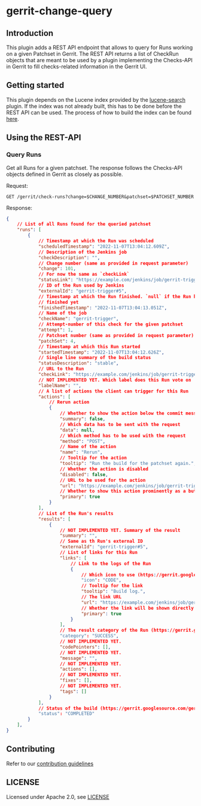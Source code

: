 # gerrit-change-query

## Introduction

This plugin adds a REST API endpoint that allows to query for Runs working
on a given Patchset in Gerrit. The REST API returns a list of CheckRun objects
that are meant to be used by a plugin implementing the Checks-API in Gerrit to
fill checks-related information in the Gerrit UI.

## Getting started

This plugin depends on the Lucene index provided by the
[lucene-search](https://plugins.jenkins.io/lucene-search) plugin. If the index
was not already built, this has to be done before the REST API can be used. The
process of how to build the index can be found
[here](https://plugins.jenkins.io/lucene-search/#plugin-content-database-rebuild).

## Using the REST-API

### Query Runs

Get all Runs for a given patchset. The response follows the Checks-API
objects defined in Gerrit as closely as possible.

Request:

```
GET /gerrit/check-runs?change=$CHANGE_NUMBER&patchset=$PATCHSET_NUMBER
```

Response:

```json
{
    // List of all Runs found for the queried patchset
    "runs": [
        {
            // Timestamp at which the Run was scheduled
            "scheduledTimestamp": "2022-11-07T13:04:12.609Z",
            // Description of the Jenkins job
            "checkDescription": "",
            // Change number (same as provided in request parameter)
            "change": 101,
            // For now the same as `checkLink`
            "statusLink": "https://example.com/jenkins/job/gerrit-trigger/5/",
            // ID of the Run used by Jenkins
            "externalId": "gerrit-trigger#5",
            // Timestamp at which the Run finished. `null` if the Run hasn't
            // finished yet
            "finishedTimestamp": "2022-11-07T13:04:13.051Z",
            // Name of the job
            "checkName": "gerrit-trigger",
            // Attempt-number of this check for the given patchset
            "attempt": 1,
            // Patchset number (same as provided in request parameter)
            "patchSet": 4,
            // Timestamp at which this Run started
            "startedTimestamp": "2022-11-07T13:04:12.626Z",
            // Single line summary of the build status
            "statusDescription": "stable",
            // URL to the Run
            "checkLink": "https://example.com/jenkins/job/gerrit-trigger/5/",
            // NOT IMPLEMENTED YET. Which label does this Run vote on
            "labelName": "",
            // A list of actions the client can trigger for this Run
            "actions": [
                // Rerun action
                {
                    // Whether to show the action below the commit message
                    "summary": false,
                    // Which data has to be sent with the request
                    "data": null,
                    // Which method has to be used with the request
                    "method": "POST",
                    // Name of the action
                    "name": "Rerun",
                    // Tooltip for the action
                    "tooltip": "Run the build for the patchset again.",
                    // Whether the action is disabled
                    "disabled": false,
                    // URL to be used for the action
                    "url": "https://example.com/jenkins/job/gerrit-trigger/5/gerrit-trigger-retrigger-this",
                    // Whether to show this action prominently as a button
                    "primary": true
                }
            ],
            // List of the Run's results
            "results": [
                {
                    // NOT IMPLEMENTED YET. Summary of the result
                    "summary": "",
                    // Same as th Run's external ID
                    "externalId": "gerrit-trigger#5",
                    // List of links for this Run
                    "links": [
                        // Link to the logs of the Run
                        {
                            // Which icon to use (https://gerrit.googlesource.com/gerrit/+/master/polygerrit-ui/app/api/checks.ts#505)
                            "icon": "CODE",
                            // Tooltip for the link
                            "tooltip": "Build log.",
                            // The link URL
                            "url": "https://example.com/jenkins/job/gerrit-trigger/5/console",
                            // Whether the link will be shown directly in the table
                            "primary": true
                        }
                    ],
                    // The result category of the Run (https://gerrit.googlesource.com/gerrit/+/master/polygerrit-ui/app/api/checks.ts#464)
                    "category": "SUCCESS",
                    // NOT IMPLEMENTED YET.
                    "codePointers": [],
                    // NOT IMPLEMENTED YET.
                    "message": "",
                    // NOT IMPLEMENTED YET.
                    "actions": [],
                    // NOT IMPLEMENTED YET.
                    "fixes": [],
                    // NOT IMPLEMENTED YET.
                    "tags": []
                }
            ],
            // Status of the build (https://gerrit.googlesource.com/gerrit/+/master/polygerrit-ui/app/api/checks.ts#322)
            "status": "COMPLETED"
        }
    ],
}
```

## Contributing

Refer to our [contribution guidelines](https://github.com/jenkinsci/.github/blob/master/CONTRIBUTING.md)

## LICENSE

Licensed under Apache 2.0, see [LICENSE](LICENSE.md)

